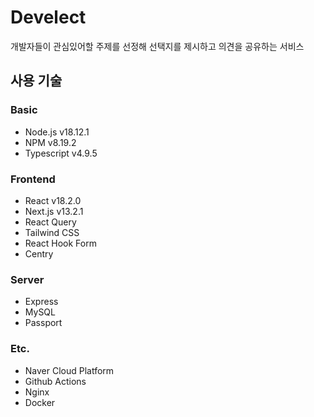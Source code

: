 # Develect

개발자들이 관심있어할 주제를 선정해
선택지를 제시하고 의견을 공유하는 서비스

## 사용 기술

### Basic

- Node.js v18.12.1
- NPM v8.19.2
- Typescript v4.9.5

### Frontend

- React v18.2.0
- Next.js v13.2.1
- React Query
- Tailwind CSS
- React Hook Form
- Centry

### Server

- Express
- MySQL
- Passport

### Etc.

- Naver Cloud Platform
- Github Actions
- Nginx
- Docker
